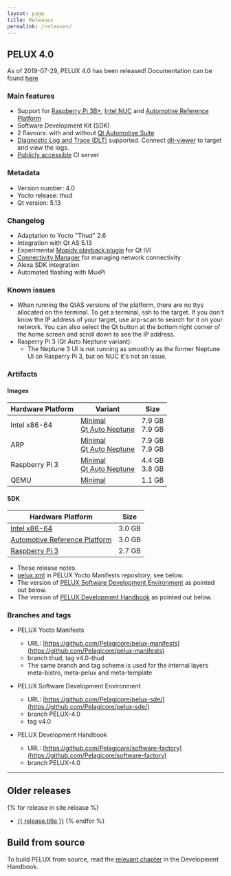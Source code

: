 ```yaml
---
layout: page
title: Releases
permalink: /releases/
---
```


## PELUX 4.0
As of 2019-07-29, PELUX 4.0 has been released! Documentation can be found
[here](//pelux.io/software-factory/PELUX-4.0/)

### Main features
 - Support for [Raspberry Pi 3B+](https://www.raspberrypi.org/products/raspberry-pi-3-model-b-plus/),
   [Intel NUC](https://www.intel.com/content/www/us/en/products/boards-kits/nuc.html)
   and [Automotive Reference Platform](https://www.youtube.com/watch?v=XVF19cC98Xs)
 - Software Development Kit (SDK)
 - 2 flavours: with and without [Qt Automotive Suite](https://www1.qt.io/qt-automotive-suite/)
 - [Diagnostic Log and Trace (DLT)](https://github.com/GENIVI/dlt-daemon)
   supported. Connect [dlt-viewer](https://github.com/GENIVI/dlt-viewer) to
   target and view the logs.
 - [Publicly accessible](//pelux.io/jenkins/) CI server

### Metadata
* Version number: 4.0
* Yocto release: thud
* Qt version: 5.13

### Changelog
* Adaptation to Yocto "Thud" 2.6
* Integration with Qt AS 5.13
* Experimental [Mopidy playback plugin](https://github.com/Pelagicore/qtivi-mopidy-plugin) for Qt IVI
* [Connectivity Manager](https://github.com/Pelagicore/connectivity-manager) for managing network connectivity
* Alexa SDK integration
* Automated flashing with MuxPi

### Known issues
* When running the QtAS versions of the platform, there are no ttys allocated on
  the terminal. To get a terminal, ssh to the target. If you don't know the IP
  address of your target, use arp-scan to search for it on your network. You can
  also select the Qt button at the bottom right corner of the home screen and
  scroll down to see the IP address.
* Rasperry Pi 3 (Qt Auto Neptune variant):
  - The Neptune 3 UI is not running as smoothly as the former Neptune UI on
    Rasperry Pi 3, but on NUC it's not an issue.

### Artifacts

#### Images

| Hardware Platform | Variant | Size |
| ----------------- | ------- | ---- |
| Intel x86-64      | [Minimal](https://pelux.io/artifacts/pelux/4.0/binaries/intel/core-image-pelux-minimal-intel-corei7-64.wic) <br> [Qt Auto Neptune](https://pelux.io/artifacts/pelux/4.0/binaries/intel/core-image-pelux-qtauto-neptune-intel-corei7-64.wic) | 7.9 GB <br> 7.9 GB |
| ARP               | [Minimal](https://pelux.io/artifacts/pelux/4.0/binaries/arp/core-image-pelux-minimal-arp.wic) <br> [Qt Auto Neptune](https://pelux.io/artifacts/pelux/4.0/binaries/arp/core-image-pelux-qtauto-neptune-arp.wic) | 7.9 GB <br> 7.9 GB |
| Raspberry Pi 3    | [Minimal](https://pelux.io/artifacts/pelux/4.0/binaries/rpi3/core-image-pelux-minimal-raspberrypi3.wic) <br> [Qt Auto Neptune](https://pelux.io/artifacts/pelux/4.0/binaries/rpi3/core-image-pelux-qtauto-neptune-raspberrypi3.wic) | 4.4 GB <br> 3.8 GB |
| QEMU              | [Minimal](https://pelux.io/artifacts/pelux/4.0/binaries/qemu/core-image-pelux-minimal-dev-qemux86-64.ext4) | 1.1 GB |

#### SDK

| Hardware Platform | Size |
| ----------------- | ---- |
| [Intel x86-64](https://pelux.io/artifacts/pelux/4.0/binaries/intel/pelux-glibc-x86_64-core-image-pelux-qtauto-neptune-corei7-64-toolchain-4.0-thud.sh) | 3.0 GB |
| [Automotive Reference Platform](https://pelux.io/artifacts/pelux/4.0/binaries/arp/pelux-glibc-x86_64-core-image-pelux-qtauto-neptune-corei7-64-toolchain-4.0-thud.sh) | 3.0 GB |
| [Raspberry Pi 3](https://pelux.io/artifacts/pelux/4.0/binaries/rpi3/pelux-glibc-x86_64-core-image-pelux-qtauto-neptune-cortexa7t2hf-neon-vfpv4-toolchain-4.0-thud.sh) | 2.7 GB |

* These release notes.
* [pelux.xml](https://github.com/Pelagicore/pelux-manifests/blob/thud/pelux.xml)
  in PELUX Yocto Manifests repository, see below.
* The version of [PELUX Software Development Environment](https://github.com/Pelagicore/pelux-sde/tree/PELUX-4.0)
  as pointed out below.
* The version of [PELUX Development Handbook](//pelux.io/software-factory/PELUX-4.0/)
  as pointed out below.

### Branches and tags
* PELUX Yocto Manifests
    - URL: [https://github.com/Pelagicore/pelux-manifests](https://github.com/Pelagicore/pelux-manifests)
    - branch thud, tag v4.0-thud
    - The same branch and tag scheme is used for the internal layers
      meta-bistro, meta-pelux and meta-template

* PELUX Software Development Environment
    - URL: [https://github.com/Pelagicore/pelux-sde/](https://github.com/Pelagicore/pelux-sde/)
    - branch PELUX-4.0
    - tag v4.0

* PELUX Development Handbook
    - URL: [https://github.com/Pelagicore/software-factory](https://github.com/Pelagicore/software-factory)
    - branch PELUX-4.0

------------------------

## Older releases
{% for release in site.release %}
  - <a href="{{ release.url }}">{{ release.title }}</a>
{% endfor %}

## Build from source
To build PELUX from source, read the [relevant chapter](//pelux.io/software-factory/PELUX-4.0/chapters/baseplatform/index.html)
in the Development Handbook.
